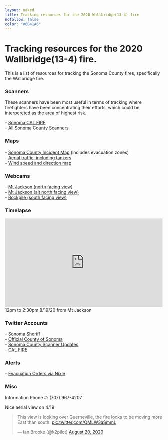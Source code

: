 ```yaml
---
layout: naked
title: Tracking resources for the 2020 Wallbridge(13-4) fire
nofollow: false
color: "#6B41A6"
---
```


<h1>Tracking resources for the 2020 Wallbridge(13-4) fire.</h1>
<p>This is a list of resources for tracking the Sonoma County fires, specifically the Wallbridge fire.
<section>
  <h3>Scanners</h3>
  <p>
    These scanners have been most useful in terms of tracking where firefighters have been concentrating their efforts, which could be interpereted as the area of highest risk.
  </p>
  - <a href="https://m.broadcastify.com/listen/feed/31847" target="_blank">
    Sonoma CAL FIRE
  </a><br />
  - <a href='https://m.broadcastify.com/listen/ctid/231' target='_blank'>All Sonoma County Scanners</a>
</section>
<section>
  <h3>Maps</h3>
  - <a href="https://sonomacounty.maps.arcgis.com/apps/webappviewer/index.html?id=69a0e54e9e2b48c086d122027b21c961" target="_blank">Sonoma County Incident Map</a> (includes evacuation zones)<br />
  - <a href="https://www.flightradar24.com/N470DF/2542f4bc">Aerial traffic, including tankers</a><br />
  - <a href="https://www.windy.com/?38.537,-122.916,12" target="_blank">Wind speed and direction map</a><br />
  <!-- - <a href="https://www.sfchronicle.com/projects/california-fire-map/" target='_blank'>SF Chronicle Fire Map</a> -->
</section>
<section>
  <h3>Webcams</h3>
  - <a href='http://www.alertwildfire.org/northbay/index.html?camera=Axis-Jackson&v=81e002f' target='_blank'>Mt Jackson (north facing view)</a><br />
  - <a href='http://www.alertwildfire.org/northbay/index.html?camera=Axis-Jackson2&v=81e002f' target='_blank'>Mt Jackson (alt north facing view)</a><br />
  - <a href='http://www.alertwildfire.org/northbay/?camera=Axis-Rockpile' target='_blank'>Rockpile (south facing view)</a>
</section>
<section>
  <h3>Timelapse</h3>
  <style>.embedtool {position: relative;height: 0;padding-top: 56%;overflow: hidden;max-width: 100%;} .embedtool iframe, .embedtool object, .embedtool embed { position: absolute; top: 0; left: 0; width: 100%; height: 100%; } .embedtool .fluid-vids {position: initial !important}</style><div class="embedtool"><iframe src="https://www.youtube.com/embed/KIVbtWUH208" frameborder="0" allowfullscreen></iframe></div>
  12pm to 2:30pm 8/19/20 from Mt Jackson
</section>
<section>
  <h3>Twitter Accounts</h3>
  - <a href="https://twitter.com/sonomasheriff" target="_blank">Sonoma Sheriff</a><br />
  - <a href="https://twitter.com/CountyofSonoma" target="_blank">Official County of Sonoma</a><br />
  - <a href="https://twitter.com/SonomaScanner" target="_blank">Sonoma County Scanner Updates</a><br />
  - <a href="https://twitter.com/CAL_FIRE" target="_blank">CAL FIRE</a>
</section>
<section>
  <h3>Alerts</h3>
  <p>
    - <a href="https://nixle.us/sonoma-county-sheriffs-office/" target="_blank">Evacuation Orders via Nixle</a>
  </p>
</section>
<section>
  <h3>Misc</h3>
  <p>Information Phone #: (707) 967-4207</p>
  <p>Nice aerial view on 4/19</p>
  <blockquote class="twitter-tweet"><p lang="en" dir="ltr">This view is looking over Guerneville, the fire looks to be moving more East than south. <a href="https://t.co/QMLW3aSmmL">pic.twitter.com/QMLW3aSmmL</a></p>&mdash; Ian Brooke (@k2pilot) <a href="https://twitter.com/k2pilot/status/1296240744722620416?ref_src=twsrc%5Etfw">August 20, 2020</a></blockquote> <script async src="https://platform.twitter.com/widgets.js" charset="utf-8"></script>
</section>
